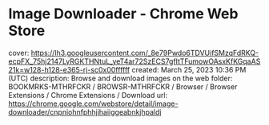 # Image Downloader - Chrome Web Store

cover: https://lh3.googleusercontent.com/_8e79Pwdo6TDVUifSMzqFdRKQ-ecpFX_75hj2147LyRGKTHNtuL_yeT4ar72SzECS7gfItTFumowOAsxKfKGqaAS21k=w128-h128-e365-rj-sc0x00ffffff
created: March 25, 2023 10:36 PM (UTC)
description: Browse and download images on the web
folder: BOOKMRKS-MTHRFCKR / BROWSR-MTHRFCKR / Browser / Browser Extensions / Chrome Extensions / Download
url: https://chrome.google.com/webstore/detail/image-downloader/cnpniohnfphhjihaiiggeabnkjhpaldj